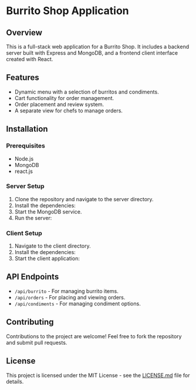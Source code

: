 # Burrito Shop Application

## Overview
This is a full-stack web application for a Burrito Shop. It includes a backend server built with Express and MongoDB, and a frontend client interface created with React.

## Features
- Dynamic menu with a selection of burritos and condiments.
- Cart functionality for order management.
- Order placement and review system.
- A separate view for chefs to manage orders.

## Installation

### Prerequisites
- Node.js
- MongoDB
- react.js

### Server Setup
1. Clone the repository and navigate to the server directory.
2. Install the dependencies:
3. Start the MongoDB service.
4. Run the server:


### Client Setup
1. Navigate to the client directory.
2. Install the dependencies:
3. Start the client application:

## API Endpoints
- `/api/burrito` - For managing burrito items.
- `/api/orders` - For placing and viewing orders.
- `/api/condiments` - For managing condiment options.

## Contributing
Contributions to the project are welcome! Feel free to fork the repository and submit pull requests.

## License
This project is licensed under the MIT License - see the [LICENSE.md](LICENSE.md) file for details.


